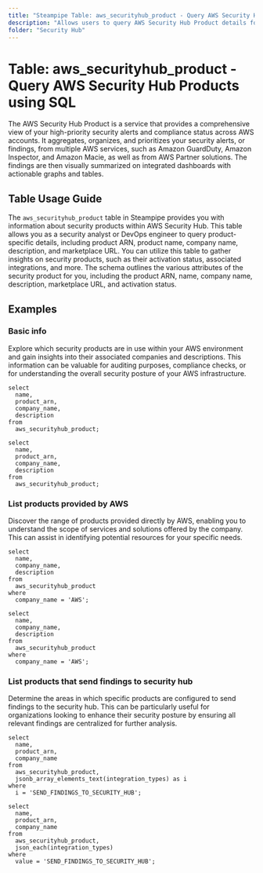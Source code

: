 ```yaml
---
title: "Steampipe Table: aws_securityhub_product - Query AWS Security Hub Products using SQL"
description: "Allows users to query AWS Security Hub Product details for comprehensive security and compliance insights."
folder: "Security Hub"
---
```


# Table: aws_securityhub_product - Query AWS Security Hub Products using SQL

The AWS Security Hub Product is a service that provides a comprehensive view of your high-priority security alerts and compliance status across AWS accounts. It aggregates, organizes, and prioritizes your security alerts, or findings, from multiple AWS services, such as Amazon GuardDuty, Amazon Inspector, and Amazon Macie, as well as from AWS Partner solutions. The findings are then visually summarized on integrated dashboards with actionable graphs and tables.

## Table Usage Guide

The `aws_securityhub_product` table in Steampipe provides you with information about security products within AWS Security Hub. This table allows you as a security analyst or DevOps engineer to query product-specific details, including product ARN, product name, company name, description, and marketplace URL. You can utilize this table to gather insights on security products, such as their activation status, associated integrations, and more. The schema outlines the various attributes of the security product for you, including the product ARN, name, company name, description, marketplace URL, and activation status.

## Examples

### Basic info
Explore which security products are in use within your AWS environment and gain insights into their associated companies and descriptions. This information can be valuable for auditing purposes, compliance checks, or for understanding the overall security posture of your AWS infrastructure.

```sql+postgres
select
  name,
  product_arn,
  company_name,
  description
from
  aws_securityhub_product;
```

```sql+sqlite
select
  name,
  product_arn,
  company_name,
  description
from
  aws_securityhub_product;
```


### List products provided by AWS
Discover the range of products provided directly by AWS, enabling you to understand the scope of services and solutions offered by the company. This can assist in identifying potential resources for your specific needs.

```sql+postgres
select
  name,
  company_name,
  description
from
  aws_securityhub_product
where
  company_name = 'AWS';
```

```sql+sqlite
select
  name,
  company_name,
  description
from
  aws_securityhub_product
where
  company_name = 'AWS';
```


### List products that send findings to security hub
Determine the areas in which specific products are configured to send findings to the security hub. This can be particularly useful for organizations looking to enhance their security posture by ensuring all relevant findings are centralized for further analysis.

```sql+postgres
select
  name,
  product_arn,
  company_name
from
  aws_securityhub_product,
  jsonb_array_elements_text(integration_types) as i
where
  i = 'SEND_FINDINGS_TO_SECURITY_HUB';
```

```sql+sqlite
select
  name,
  product_arn,
  company_name
from
  aws_securityhub_product,
  json_each(integration_types)
where
  value = 'SEND_FINDINGS_TO_SECURITY_HUB';
```